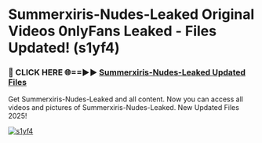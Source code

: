 # Summerxiris-Nudes-Leaked Original Videos 0nlyFans Leaked - Files Updated! (s1yf4)

<h3>🔴 CLICK HERE 🌐==►► <a href="https://tinyurl.com/5h6xmrr3" rel="nofollow">Summerxiris-Nudes-Leaked Updated Files</a></h3>

Get Summerxiris-Nudes-Leaked and all content. Now you can access all videos and pictures of Summerxiris-Nudes-Leaked. New Updated Files 2025!

[![s1yf4](https://i.imgur.com/KVD873Z.gif)](https://tinyurl.com/5h6xmrr3)
